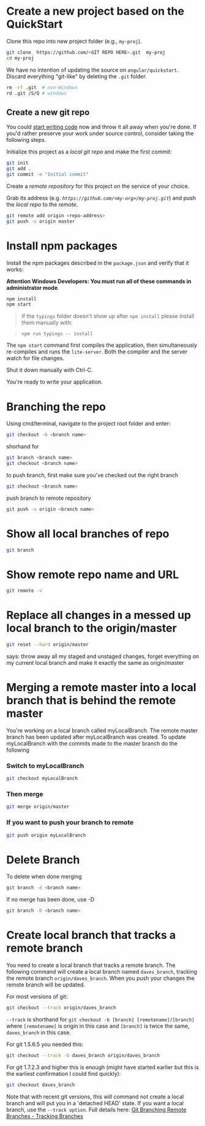 # Create a new project based on the QuickStart

Clone this repo into new project folder (e.g., `my-proj`).
```bash
git clone  https://github.com/<GIT REPO HERE>.git  my-proj
cd my-proj
```

We have no intention of updating the source on `angular/quickstart`.
Discard everything "git-like" by deleting the `.git` folder.
```bash
rm -rf .git  # non-Windows
rd .git /S/Q # windows
```

## Create a new git repo
You could [start writing code](#start-development) now and throw it all away when you're done.
If you'd rather preserve your work under source control, consider taking the following steps.

Initialize this project as a *local git repo* and make the first commit:
```bash
git init
git add .
git commit -m "Initial commit"
```

Create a *remote repository* for this project on the service of your choice.

Grab its address (e.g. *`https://github.com/<my-org>/my-proj.git`*) and push the *local repo* to the *remote*.
```bash
git remote add origin <repo-address>
git push -u origin master
```
# Install npm packages

Install the npm packages described in the `package.json` and verify that it works:

**Attention Windows Developers:  You must run all of these commands in administrator mode**.

```bash
npm install
npm start
```

> If the `typings` folder doesn't show up after `npm install` please install them manually with:

> `npm run typings -- install`

The `npm start` command first compiles the application, 
then simultaneously re-compiles and runs the `lite-server`.
Both the compiler and the server watch for file changes.

Shut it down manually with Ctrl-C.

You're ready to write your application.

# Branching the repo

Using cmd/terminal, navigate to the project root folder and enter:

```bash
git checkout -b <branch name>
```

shorhand for
    
```bash
git branch <branch name>
git checkout <branch name>
```
    
to push branch, first make sure you've checked out the right branch

```bash
git checkout <branch name>
```
    
push branch to remote repository
    
```bash
git push -u origin <branch name>
```


# Show all local branches of repo

```bash
git branch
```

# Show remote repo name and URL

```bash
git remote -v
```

# Replace all changes in a messed up local branch to the origin/master

```bash
git reset --hard origin/master
```
says: throw away all my staged and unstaged changes, forget everything on my current local branch and make it exactly the same as origin/master

# Merging a remote master into a local branch that is behind the remote master

You're working on a local branch called myLocalBranch. The remote master branch has been updated after myLocalBranch was created. To update myLocalBranch with the commits made to the master branch do the following


### Switch to myLocalBranch

```bash
git checkout myLocalBranch
```
### Then merge
```bash
git merge origin/master
```
### If you want to push your branch to remote
```bash
git push origin myLocalBranch
```

# Delete Branch

To delete when done merging

```bash
git branch -d <branch name>
```

If no merge has been done, use -D

```bash
git branch -D <branch name>
```
# Create local branch that tracks a remote branch
You need to create a local branch that tracks a remote branch. The following command will create a local branch named `daves_branch`, tracking the remote branch `origin/daves_branch`. When you push your changes the remote branch will be updated.

For most versions of git:

```bash
git checkout --track origin/daves_branch
```

`--track` is shorthand for `git checkout -b [branch] [remotename]/[branch]` where `[remotename]` is origin in this case and `[branch]` is twice the same, `daves_branch` in this case.

For git 1.5.6.5 you needed this:

```bash
git checkout --track -b daves_branch origin/daves_branch
```

For git 1.7.2.3 and higher this is enough (might have started earlier but this is the earliest confirmation I could find quickly):

```bash
git checkout daves_branch
```

Note that with recent git versions, this will command not create a local branch and will put you in a 'detached HEAD' state. If you want a local branch, use the `--track option`. Full details here: [Git Branching Remote Branches - Tracking Branches](http://git-scm.com/book/en/v2/Git-Branching-Remote-Branches#Tracking-Branches)

